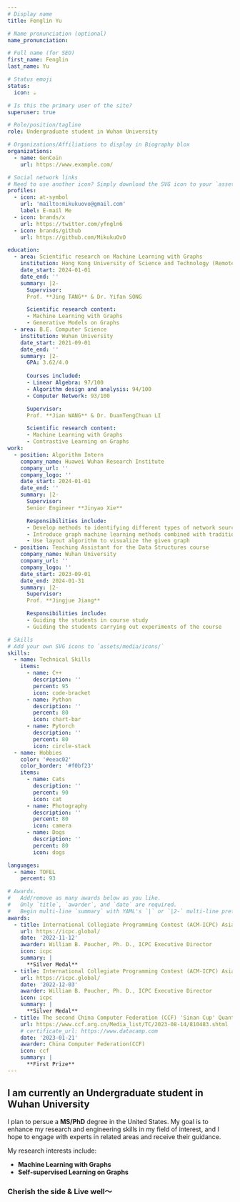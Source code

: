 ```yaml
---
# Display name
title: Fenglin Yu

# Name pronunciation (optional)
name_pronunciation: 

# Full name (for SEO)
first_name: Fenglin
last_name: Yu

# Status emoji
status:
  icon: ☕️

# Is this the primary user of the site?
superuser: true

# Role/position/tagline
role: Undergraduate student in Wuhan University

# Organizations/Affiliations to display in Biography blox
organizations:
  - name: GenCoin
    url: https://www.example.com/

# Social network links
# Need to use another icon? Simply download the SVG icon to your `assets/media/icons/` folder.
profiles:
  - icon: at-symbol
    url: 'mailto:mikukuovo@gmail.com'
    label: E-mail Me
  - icon: brands/x
    url: https://twitter.com/yfngln6
  - icon: brands/github
    url: https://github.com/MikukuOvO

education:
  - area: Scientific research on Machine Learning with Graphs
    institution: Hong Kong University of Science and Technology (Remote)
    date_start: 2024-01-01
    date_end: ''
    summary: |2-
      Supervisor:
      Prof. **Jing TANG** & Dr. Yifan SONG

      Scientific research content:
      - Machine Learning with Graphs
      - Generative Models on Graphs   
  - area: B.E. Computer Science
    institution: Wuhan University
    date_start: 2021-09-01
    date_end: ''
    summary: |2-
      GPA: 3.62/4.0
      
      Courses included:
      - Linear Algebra: 97/100
      - Algorithm design and analysis: 94/100
      - Computer Network: 93/100

      Supervisor:
      Prof. **Jian WANG** & Dr. DuanTengChuan LI

      Scientific research content:
      - Machine Learning with Graphs
      - Contrastive Learning on Graphs
work:
  - position: Algorithm Intern
    company_name: Huawei Wuhan Research Institute
    company_url: ''
    company_logo: ''
    date_start: 2024-01-01
    date_end: ''
    summary: |2-
      Supervisor:
      Senior Engineer **Jinyao Xie**

      Responsibilities include:
      - Develop methods to identifying different types of network source nodes with the given graph
      - Introduce graph machine learning methods combined with traditional graph algorithm to handle the network structre diagram has a large number of access rings
      - Use layout algorithm to visualize the given graph
  - position: Teaching Assistant for the Data Structures course
    company_name: Wuhan University
    company_url: ''
    company_logo: ''
    date_start: 2023-09-01
    date_end: 2024-01-31
    summary: |2-
      Supervisor:
      Prof. **Jingjue Jiang**

      Responsibilities include:
      - Guiding the students in course study
      - Guiding the students carrying out experiments of the course

# Skills
# Add your own SVG icons to `assets/media/icons/`
skills:
  - name: Technical Skills
    items:
      - name: C++
        description: ''
        percent: 95
        icon: code-bracket
      - name: Python
        description: ''
        percent: 80
        icon: chart-bar
      - name: Pytorch
        description: ''
        percent: 80
        icon: circle-stack
  - name: Hobbies
    color: '#eeac02'
    color_border: '#f0bf23'
    items:
      - name: Cats
        description: ''
        percent: 90
        icon: cat
      - name: Photography
        description: ''
        percent: 80
        icon: camera
      - name: Dogs
        description: ''
        percent: 80
        icon: dogs

languages:
  - name: TOFEL
    percent: 93

# Awards.
#   Add/remove as many awards below as you like.
#   Only `title`, `awarder`, and `date` are required.
#   Begin multi-line `summary` with YAML's `|` or `|2-` multi-line prefix and indent 2 spaces below.
awards:
  - title: International Collegiate Programming Contest (ACM-ICPC) Asia Xi'an Regional Contest
    url: https://icpc.global/
    date: '2022-11-12'
    awarder: William B. Poucher, Ph. D., ICPC Executive Director
    icon: icpc
    summary: |
      **Silver Medal**
  - title: International Collegiate Programming Contest (ACM-ICPC) Asia Hangzhou Regional Contest
    url: https://icpc.global/
    date: '2022-12-03'
    awarder: William B. Poucher, Ph. D., ICPC Executive Director
    icon: icpc
    summary: |
      **Silver Medal**
  - title: The second China Computer Federation (CCF) 'Sinan Cup' Quantum Computing Programming Challenge University group
    url: https://www.ccf.org.cn/Media_list/TC/2023-08-14/810483.shtml
    # certificate_url: https://www.datacamp.com
    date: '2023-01-21'
    awarder: China Computer Federation(CCF)
    icon: ccf
    summary: |
      **First Prize** 
---
```


## I am currently an Undergraduate student in Wuhan University

I plan to persue a **MS/PhD** degree in the United States. My goal is to enhance my research and engineering skills in my field of interest, and I hope to engage with experts in related areas and receive their guidance.

My research interests include:

- **Machine Learning with Graphs**
- **Self-supervised Learning on Graphs**

### Cherish the side & Live well～